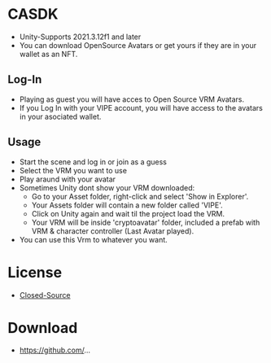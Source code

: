 # CASDK

* Unity-Supports 2021.3.12f1 and later
* You can download OpenSource Avatars or get yours if they are in your wallet as an NFT.

## Log-In

* Playing as guest you will have acces to Open Source VRM Avatars.
* If you Log In with your VIPE account, you will have access to the avatars in your asociated wallet.

## Usage

* Start the scene and log in or join as a guess
* Select the VRM you want to use
* Play araund with your avatar
* Sometimes Unity dont show your VRM downloaded:
    * Go to your Asset folder, right-click and select 'Show in Explorer'.
    * Your Assets folder will contain a new folder called 'VIPE'.
    * Click on Unity again and wait til the project load the VRM.
    * Your VRM will be inside 'cryptoavatar' folder, included a prefab with VRM & character controller (Last Avatar played).
* You can use this Vrm to whatever you want.

# License

* [Closed-Source](LICENSE)

# Download

* https://github.com/...

